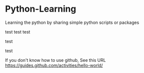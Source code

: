 # Python-Learning
Learning the python by sharing simple python scripts or packages


test
test
test

test

test

If you don't know how to use github, See this URL https://guides.github.com/activities/hello-world/
